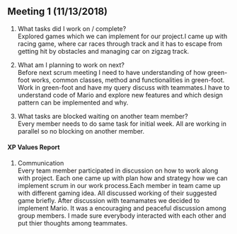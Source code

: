 Meeting 1 (11/13/2018)
---
1. What tasks did I work on / complete?  
Explored games which we can implement for our project.I came up with racing game, where car races through track and it has to escape from getting hit by obstacles and managing car on  zigzag track. 

2. What am I planning to work on next?  
Before next scrum meeting I need to have understanding of how green-foot works, common classes, method and functionalities in green-foot. Work in green-foot and have my query discuss with teammates.I have to understand code of Mario and explore new features and which design pattern can be implemented and why.  

3. What tasks are blocked waiting on another team member?  
Every member needs to do same task for initial week. All are working in parallel so no blocking on another member.

#### XP Values Report

1. Communication  
Every team member participated in discussion on how to work along with project. Each one came up with plan how and strategy how
we can implement scrum in our work process.Each member in team came up with different gaming idea. All discussed working of their 
suggested game briefly. After discussion with teamamates we decided to implement Mario. It was a encouraging and peaceful discussion among group members. I made sure everybody interacted with each other 
and put thier thoughts among teammates.
 
